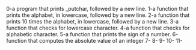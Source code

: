 0-a program that prints _putchar, followed by a new line.
1-a function that prints the alphabet, in lowercase, followed by a new line.
2-a function that prints 10 times the alphabet, in lowercase, followed by a new line.
3-a function that checks for lowercase character.
4-a function that checks for alphabetic character.
5-a function that prints the sign of a number.
6- function that computes the absolute value of an integer
7-
8-
9-
10-
11-
